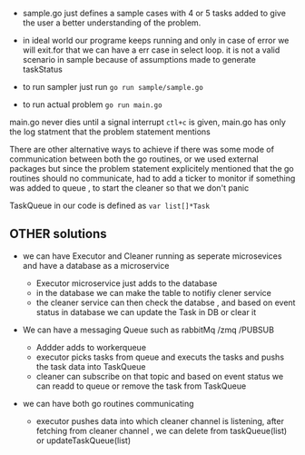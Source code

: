 * sample.go just defines a sample cases with 4 or 5 tasks added to give the user a better understanding of the problem.
* in ideal world our programe keeps running and only in case of error we will exit.for that we can have a err case in select loop. it is not a valid scenario in sample because of assumptions made to generate taskStatus

* to run sampler just run `go run sample/sample.go`
* to run actual problem `go run main.go`

main.go never dies until a signal interrupt `ctl+c` is given, main.go has only the log statment that the problem statement mentions

There are other alternative ways to achieve if there was some mode of communication between both the go routines, or we used external packages but since the problem statement explicitely mentioned that the go routines should no communicate, had to add a ticker to monitor if something was added to queue , to start the cleaner so that we don't panic

TaskQueue in our code is defined as `var list[]*Task`

## OTHER solutions ##
* we can have Executor and Cleaner running as seperate microsevices  and have a database as a microservice
  * Executor microservice just adds to the database
  * in the database we can make the table to  notifiy clener service
  * the cleaner service can then check the databse , and based on event status in database we can update the Task in DB or clear it
  
* We can have a messaging Queue such as rabbitMq /zmq /PUBSUB
  * Addder adds to workerqueue
  * executor picks tasks from queue and executs the tasks and pushs the task data into TaskQueue
  * cleaner can subscribe on that topic and based on event status we can readd to queue or remove the task from TaskQueue
  
 * we can have both go routines communicating 
   * executor pushes data into which cleaner channel is listening, after fetching from cleaner channel , we can delete from taskQueue(list) or updateTaskQueue(list)
  


